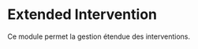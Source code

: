 Extended Intervention
========================
Ce module permet la gestion étendue des interventions.
